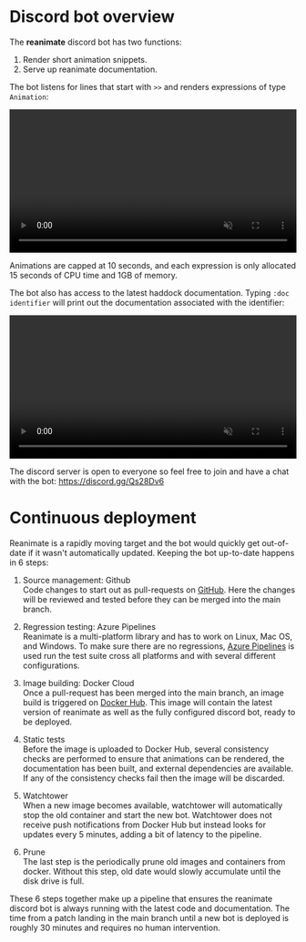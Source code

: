 # Discord bot overview

The **reanimate** discord bot has two functions:

 1. Render short animation snippets.
 2. Serve up reanimate documentation.

The bot listens for lines that start with `>>` and renders expressions of
type `Animation`:

<video style="width:100%; max-width: 640px" muted autoplay loop>
  <source src="https://i.imgur.com/o45cT8r.mp4">
</video>

Animations are capped at 10 seconds, and each expression
is only allocated 15 seconds of CPU time and 1GB of memory.

The bot also has access to the latest haddock documentation. Typing `:doc identifier`
will print out the documentation associated with the identifier:

<video style="width:100%; max-width: 640px" muted autoplay loop>
  <source src="https://i.imgur.com/poeC7S4.mp4">
</video>

<br/>

The discord server is open to everyone so feel free to join and have a chat with the bot: <https://discord.gg/Qs28Dv6>

# Continuous deployment

Reanimate is a rapidly moving target and the bot would quickly get out-of-date
if it wasn't automatically updated. Keeping the bot up-to-date happens in 6 steps:

1. Source management: Github<br/>
Code changes to start out as pull-requests on [GitHub](https://github.com/reanimate/reanimate/pulls). Here the changes will be reviewed and tested before they can be merged into the main branch.

2. Regression testing: Azure Pipelines<br/>
Reanimate is a multi-platform library and has to work on Linux, Mac OS, and Windows. To make sure there are no regressions, [Azure Pipelines](https://dev.azure.com/lemmih0612/reanimate/_build?definitionId=2&_a=summary) is used run the test suite cross all platforms and with several different configurations.

3. Image building: Docker Cloud<br/>
Once a pull-request has been merged into the main branch, an image build is triggered on [Docker Hub](https://hub.docker.com/repository/docker/reanimate/discord-bot). This image will contain the latest version of reanimate as well as the fully configured discord bot, ready to be deployed.

4. Static tests<br/>
Before the image is uploaded to Docker Hub, several consistency checks are performed to ensure that animations can be rendered, the documentation has been built, and external dependencies are available. If any of the consistency checks fail then the image will be discarded.

5. Watchtower<br/>
When a new image becomes available, watchtower will automatically stop the old container and start the new bot. Watchtower does not receive push notifications from Docker Hub but instead looks for updates every 5 minutes, adding a bit of latency to the pipeline.

6. Prune<br/>
The last step is the periodically prune old images and containers from docker. Without this step, old date would slowly accumulate until the disk drive is full.

These 6 steps together make up a pipeline that ensures the reanimate discord bot is always running with the latest code and documentation. The time from a patch landing in the main branch until a new bot is deployed is roughly 30 minutes and requires no human intervention.
